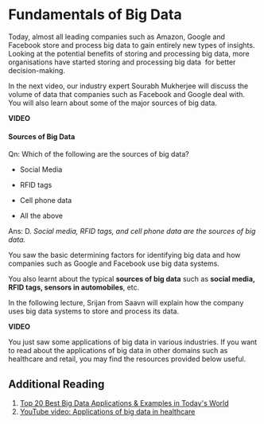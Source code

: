 # Fundamentals of Big Data

Today, almost all leading companies such as Amazon, Google and Facebook store and process big data to gain entirely new types of insights. Looking at the potential benefits of storing and processing big data, more organisations have started storing and processing big data  for better decision-making.

In the next video, our industry expert Sourabh Mukherjee will discuss the volume of data that companies such as Facebook and Google deal with. You will also learn about some of the major sources of big data.

**VIDEO**

#### Sources of Big Data

Qn: Which of the following are the sources of big data?

- Social Media

- RFID tags

- Cell phone data

- All the above

Ans: D. *Social media, RFID tags, and cell phone data are the sources of big data.*

You saw the basic determining factors for identifying big data and how companies such as Google and Facebook use big data systems.

You also learnt about the typical **sources of big data** such as **social media, RFID tags, sensors in automobiles**, etc.

In the following lecture, Srijan from Saavn will explain how the company uses big data systems to store and process its data.  

**VIDEO**

You just saw some applications of big data in various industries. If you want to read about the applications of big data in other domains such as healthcare and retail, you may find the resources provided below useful.

## Additional Reading

1. [Top 20 Best Big Data Applications & Examples in Today's World](https://www.ubuntupit.com/best-big-data-applications-in-todays-world/)
2. [YouTube video: Applications of big data in healthcare](https://www.google.com/url?q=https://www.youtube.com/watch?v%3D_mXrZEIpNMw&sa=D&ust=1509932527029000&usg=AFQjCNFwt2rQbew9xagtkBexKBK9AVgDaQ)
